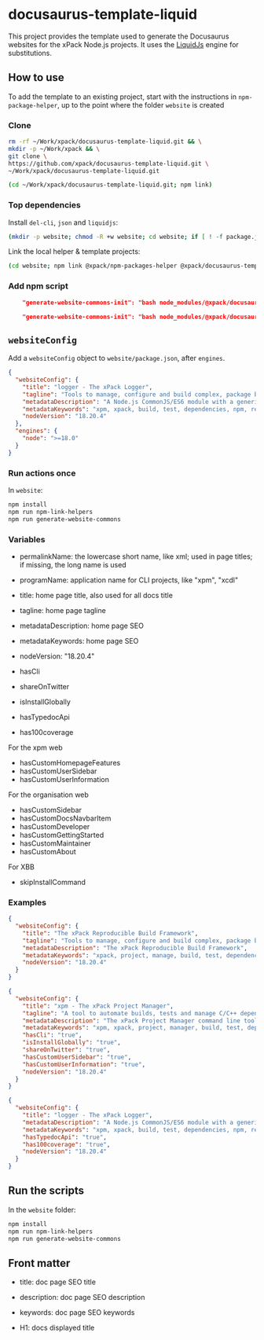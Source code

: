 # docusaurus-template-liquid

This project provides the template used to generate the Docusaurus
websites for the xPack Node.js projects. It uses the
[LiquidJs](https://liquidjs.com) engine for substitutions.

## How to use

To add the template to an existing project, start with the instructions in
`npm-package-helper`, up to the point where the folder `website` is
created

### Clone

```sh
rm -rf ~/Work/xpack/docusaurus-template-liquid.git && \
mkdir -p ~/Work/xpack && \
git clone \
https://github.com/xpack/docusaurus-template-liquid.git \
~/Work/xpack/docusaurus-template-liquid.git

(cd ~/Work/xpack/docusaurus-template-liquid.git; npm link)
```

### Top dependencies

Install `del-cli`, `json` and `liquidjs`:

```sh
(mkdir -p website; chmod -R +w website; cd website; if [ ! -f package.json ]; then; npm init; fi; npm install del-cli json liquidjs --save-dev)
```

Link the local helper & template projects:

```sh
(cd website; npm link @xpack/npm-packages-helper @xpack/docusaurus-template-liquid)
```

### Add npm script

```json
    "generate-website-commons-init": "bash node_modules/@xpack/docusaurus-template-liquid/maintenance-scripts/generate-website-commons.sh --micro-os-plus --init",
```

```json
    "generate-website-commons-init": "bash node_modules/@xpack/docusaurus-template-liquid/maintenance-scripts/generate-website-commons.sh --xpack-dev-tools --dry-run",
```

## `websiteConfig`

Add a `websiteConfig` object to `website/package.json`, after `engines`.

```json
{
  "websiteConfig": {
    "title": "logger - The xPack Logger",
    "tagline": "Tools to manage, configure and build complex, package based, multi-target projects, in a reproducible way.",
    "metadataDescription": "A Node.js CommonJS/ES6 module with a generic console logger class",
    "metadataKeywords": "xpm, xpack, build, test, dependencies, npm, reproducibility",
    "nodeVersion": "18.20.4"
  },
  "engines": {
    "node": ">=18.0"
  }
}
```

### Run actions once

In `website`:

```sh
npm install
npm run npm-link-helpers
npm run generate-website-commons
```

### Variables

- permalinkName: the lowercase short name, like xml; used in page titles;
if missing, the long name is used
- programName: application name for CLI projects, like "xpm", "xcdl"
- title: home page title, also used for all docs title
- tagline: home page tagline
- metadataDescription: home page SEO
- metadataKeywords: home page SEO

- nodeVersion: "18.20.4"

- hasCli
- shareOnTwitter
- isInstallGlobally
- hasTypedocApi
- has100coverage

For the xpm web

- hasCustomHomepageFeatures
- hasCustomUserSidebar
- hasCustomUserInformation

For the organisation web

- hasCustomSidebar
- hasCustomDocsNavbarItem
- hasCustomDeveloper
- hasCustomGettingStarted
- hasCustomMaintainer
- hasCustomAbout

For XBB

- skipInstallCommand


### Examples

```json
{
  "websiteConfig": {
    "title": "The xPack Reproducible Build Framework",
    "tagline": "Tools to manage, configure and build complex, package based, multi-target projects, in a reproducible way.",
    "metadataDescription": "The xPack Reproducible Build Framework",
    "metadataKeywords": "xpack, project, manage, build, test, dependencies, xpm, npm, reproducibility",
    "nodeVersion": "18.20.4"
  }
}
```

```json
{
  "websiteConfig": {
    "title": "xpm - The xPack Project Manager",
    "tagline": "A tool to automate builds, tests and manage C/C++ dependencies, inspired by npm",
    "metadataDescription": "The xPack Project Manager command line tool",
    "metadataKeywords": "xpm, xpack, project, manager, build, test, dependencies, npm, reproducibility",
    "hasCli": "true",
    "isInstallGlobally": "true",
    "shareOnTwitter": "true",
    "hasCustomUserSidebar": "true",
    "hasCustomUserInformation": "true",
    "nodeVersion": "18.20.4"
  }
}
```

```json
{
  "websiteConfig": {
    "title": "logger - The xPack Logger",
    "metadataDescription": "A Node.js CommonJS/ES6 module with a generic console logger class",
    "metadataKeywords": "xpm, xpack, build, test, dependencies, npm, reproducibility",
    "hasTypedocApi": "true",
    "has100coverage": "true",
    "nodeVersion": "18.20.4"
  }
}
```

## Run the scripts

In the `website` folder:

```sh
npm install
npm run npm-link-helpers
npm run generate-website-commons
```

## Front matter

- title: doc page SEO title
- description: doc page SEO description
- keywords: doc page SEO keywords

- H1: docs displayed title
